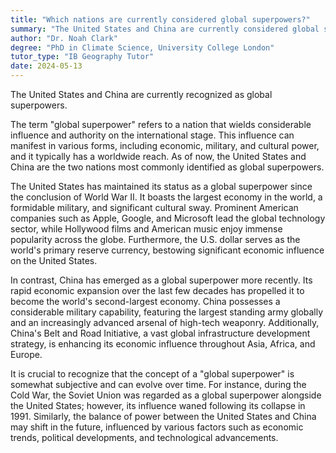 ```yaml
---
title: "Which nations are currently considered global superpowers?"
summary: "The United States and China are currently considered global superpowers."
author: "Dr. Noah Clark"
degree: "PhD in Climate Science, University College London"
tutor_type: "IB Geography Tutor"
date: 2024-05-13
---
```


The United States and China are currently recognized as global superpowers.

The term "global superpower" refers to a nation that wields considerable influence and authority on the international stage. This influence can manifest in various forms, including economic, military, and cultural power, and it typically has a worldwide reach. As of now, the United States and China are the two nations most commonly identified as global superpowers.

The United States has maintained its status as a global superpower since the conclusion of World War II. It boasts the largest economy in the world, a formidable military, and significant cultural sway. Prominent American companies such as Apple, Google, and Microsoft lead the global technology sector, while Hollywood films and American music enjoy immense popularity across the globe. Furthermore, the U.S. dollar serves as the world's primary reserve currency, bestowing significant economic influence on the United States.

In contrast, China has emerged as a global superpower more recently. Its rapid economic expansion over the last few decades has propelled it to become the world's second-largest economy. China possesses a considerable military capability, featuring the largest standing army globally and an increasingly advanced arsenal of high-tech weaponry. Additionally, China's Belt and Road Initiative, a vast global infrastructure development strategy, is enhancing its economic influence throughout Asia, Africa, and Europe.

It is crucial to recognize that the concept of a "global superpower" is somewhat subjective and can evolve over time. For instance, during the Cold War, the Soviet Union was regarded as a global superpower alongside the United States; however, its influence waned following its collapse in 1991. Similarly, the balance of power between the United States and China may shift in the future, influenced by various factors such as economic trends, political developments, and technological advancements.
    
